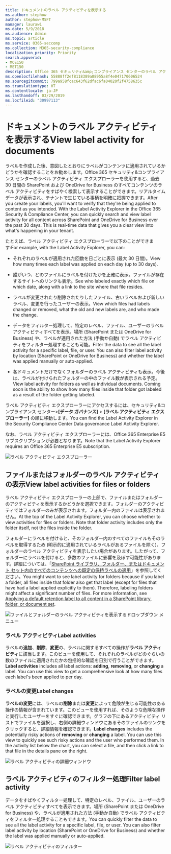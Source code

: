 ```yaml
---
title: ドキュメントのラベル アクティビティを表示する
ms.author: stephow
author: stephow-MSFT
manager: laurawi
ms.date: 5/9/2018
ms.audience: Admin
ms.topic: article
ms.service: O365-seccomp
ms.collection: M365-security-compliance
localization_priority: Priority
search.appverid:
- MOE150
- MET150
description: Office 365 セキュリティ&amp;コンプライアンス センターのラベル アクティビティ エクスプローラーを使用すると、過去 30 日間の SharePoint および OneDrive for Business のすべてコンテンツのラベル アクティビティをすばやく検索して表示することができます。リアルタイム データが表示され、テナントで生じている事柄を明確に把握できます。
ms.openlocfilehash: 55888ff2ef8118389a88955a8f4e047170606524
ms.sourcegitcommit: 799a958fcac643f62dfac6fa04020f2f4758635c
ms.translationtype: HT
ms.contentlocale: ja-JP
ms.lasthandoff: 03/29/2019
ms.locfileid: "30997113"
---
```

# <a name="view-label-activity-for-documents"></a><span data-ttu-id="7c040-104">ドキュメントのラベル アクティビティを表示する</span><span class="sxs-lookup"><span data-stu-id="7c040-104">View label activity for documents</span></span>

<span data-ttu-id="7c040-p102">ラベルを作成した後、意図したとおりにラベルがコンテンツに適用されているかどうかを確認することをお勧めします。Office 365 セキュリティ&amp;コンプライアンス センターのラベル アクティビティ エクスプローラーを使用すると、過去 30 日間の SharePoint および OneDrive for Business のすべてコンテンツのラベル アクティビティをすばやく検索して表示することができます。リアルタイム データが表示され、テナントで生じている事柄を明確に把握できます。</span><span class="sxs-lookup"><span data-stu-id="7c040-p102">After you create your labels, you'll want to verify that they're being applied to content as you intended. With the Label Activity Explorer in the Office 365 Security &amp; Compliance Center, you can quickly search and view label activity for all content across SharePoint and OneDrive for Business over the past 30 days. This is real-time data that gives you a clear view into what's happening in your tenant.</span></span>
  
<span data-ttu-id="7c040-108">たとえば、ラベル アクティビティ エクスプローラーで以下のことができます:</span><span class="sxs-lookup"><span data-stu-id="7c040-108">For example, with the Label Activity Explorer, you can:</span></span>
  
- <span data-ttu-id="7c040-109">それぞれのラベルが適用された回数を日ごとに表示 (最大 30 日間)。</span><span class="sxs-lookup"><span data-stu-id="7c040-109">View how many times each label was applied on each day (up to 30 days).</span></span>
    
- <span data-ttu-id="7c040-110">誰がいつ、どのファイルにラベルを付けたかを正確に表示。ファイルが存在するサイトへのリンクも表示。</span><span class="sxs-lookup"><span data-stu-id="7c040-110">See who labeled exactly which file on which date, along with a link to the site where that file resides.</span></span>
    
- <span data-ttu-id="7c040-111">ラベルが変更されたり削除されたりしたファイル、古いラベルおよび新しいラベル、変更を行ったユーザーの表示。</span><span class="sxs-lookup"><span data-stu-id="7c040-111">View which files had labels changed or removed, what the old and new labels are, and who made the change.</span></span>
    
- <span data-ttu-id="7c040-p103">データをフィルター処理して、特定のレベル、ファイル、ユーザーのラベル アクティビティすべてを表示。場所 (SharePoint または OneDrive for Business) や、ラベルが適用された方法 (手動か自動) でラベル アクティビティをフィルター処理することも可能。</span><span class="sxs-lookup"><span data-stu-id="7c040-p103">Filter the data to see all the label activity for a specific label, file, or user. You can also filter label activity by location (SharePoint or OneDrive for Business) and whether the label was applied manually or auto-applied.</span></span>
    
- <span data-ttu-id="7c040-p104">各ドキュメントだけでなくフォルダーのラベル アクティビティも表示。今後は、ラベルが付けられたフォルダーの中のファイル数が表示される予定。</span><span class="sxs-lookup"><span data-stu-id="7c040-p104">View label activity for folders as well as individual documents. Coming soon is the ability to show how many files inside that folder got labeled as a result of the folder getting labeled.</span></span>
    
<span data-ttu-id="7c040-116">ラベル アクティビティ エクスプローラーにアクセスするには、セキュリティ&amp;コンプライアンス センター>**[データ ガバナンス]** > **[ラベル アクティビティ エクスプローラー]** の順に移動します。</span><span class="sxs-lookup"><span data-stu-id="7c040-116">You can find the Label Activity Explorer in the Security  Compliance Center  Data governance  Label Activity Explorer.</span></span>
  
<span data-ttu-id="7c040-117">なお、ラベル アクティビティ エクスプローラーには、Office 365 Enterprise E5 サブスクリプションが必要となります。</span><span class="sxs-lookup"><span data-stu-id="7c040-117">Note that the Label Activity Explorer requires an Office 365 Enterprise E5 subscription.</span></span>
  
![ラベル アクティビティ エクスプローラー](media/671ca0cd-1457-40b4-9917-b663360afd95.png)
  
## <a name="view-label-activities-for-files-or-folders"></a><span data-ttu-id="7c040-119">ファイルまたはフォルダーのラベル アクティビティの表示</span><span class="sxs-lookup"><span data-stu-id="7c040-119">View label activities for files or folders</span></span>

<span data-ttu-id="7c040-p105">ラベル アクティビティ エクスプローラーの上部で、ファイルまたはフォルダーのアクティビティを表示するかどうかを選択できます。フォルダーのアクティビティではフォルダーのみが表示されます。フォルダー内のファイルは表示されません。</span><span class="sxs-lookup"><span data-stu-id="7c040-p105">At the top of the Label Activity Explorer, you can choose whether to view activities for files or folders. Note that folder activity includes only the folder itself, not the files inside the folder.</span></span>
  
<span data-ttu-id="7c040-p106">フォルダーにラベルを付けると、そのフォルダー内のすべてのファイルもそのラベルを取得するため (明示的に適用されているラベルがあるファイルを除く)、フォルダーのラベル アクティビティを表示したい場合があります。したがって、フォルダーにラベルを付けると、多数のファイルに影響を及ぼす可能性があります。詳細については、「[SharePoint ライブラリ、フォルダー、またはドキュメント セット内のすべてのコンテンツへの既定の保持ラベルの適用](labels.md#applying-a-default-retention-label-to-all-content-in-a-sharepoint-library-folder-or-document-set)」を参照してください。</span><span class="sxs-lookup"><span data-stu-id="7c040-p106">You might want to see label activity for folders because if you label a folder, all files inside that folder also get that label (except for files that have had a label applied explicitly to them). Therefore, labeling folders might affect a significant number of files. For more information, see [Applying a default retention label to all content in a SharePoint library, folder, or document set](labels.md#applying-a-default-retention-label-to-all-content-in-a-sharepoint-library-folder-or-document-set).</span></span>
  
![ファイルとフォルダーのラベル アクティビティを表示するドロップダウン メニュー](media/11030584-f52d-49eb-86f3-7ead16a3b704.png)
  
### <a name="label-activities"></a><span data-ttu-id="7c040-126">ラベル アクティビティ</span><span class="sxs-lookup"><span data-stu-id="7c040-126">Label activities</span></span>

 <span data-ttu-id="7c040-p107">ラベルの**追加**、**削除**、**変更**の、ラベルに関するすべての操作が**ラベル アクティビティ**に該当します。このビューを使用して、それぞれのラベルがどのぐらいの数のファイルに適用されたかの包括的な確認を日別で行うことができます。</span><span class="sxs-lookup"><span data-stu-id="7c040-p107">**Label activities** includes all label actions: **adding**, **removing**, or **changing** a label. You can use this view to get a comprehensive look at how many files each label's been applied to per day.</span></span> 
  
### <a name="label-changes"></a><span data-ttu-id="7c040-129">ラベルの変更</span><span class="sxs-lookup"><span data-stu-id="7c040-129">Label changes</span></span>

 <span data-ttu-id="7c040-p108">**ラベルの変更**には、ラベルの**削除**または**変更**によって危険が生じる可能性のある操作の情報が含まれています。このビューを使用すれば、そのような危険な操作と実行したユーザーをすぐに確認できます。グラフの下にあるアクティビティ リストでファイルを選択し、右側の詳細ウィンドウにあるそのファイルのリンクをクリックすると、詳細情報を確認できます。</span><span class="sxs-lookup"><span data-stu-id="7c040-p108">**Label changes** includes the potentially risky actions of **removing** or **changing** a label. You can use this view to quickly see such risky actions and the user who performed them. In the activity list below the chart, you can select a file, and then click a link to that file in the details pane on the right.</span></span> 
  
![ラベル アクティビティの詳細ウィンドウ](media/eb580fd4-b5be-4fda-9ba5-c1256777310d.png)
  
## <a name="filter-label-activity"></a><span data-ttu-id="7c040-134">ラベル アクティビティのフィルター処理</span><span class="sxs-lookup"><span data-stu-id="7c040-134">Filter label activity</span></span>

<span data-ttu-id="7c040-p109">データをすばやくフィルター処理して、特定のレベル、ファイル、ユーザーのラベル アクティビティすべてを表示できます。場所 (SharePoint または OneDrive for Business) や、ラベルが適用された方法 (手動か自動) でラベル アクティビティをフィルター処理することもできます。</span><span class="sxs-lookup"><span data-stu-id="7c040-p109">You can quickly filter the data to see all the label activity for a specific label, file, or user. You can also filter label activity by location (SharePoint or OneDrive for Business) and whether the label was applied manually or auto-applied.</span></span>
  
![ラベル アクティビティのフィルター](media/9de92985-120f-48b4-96a7-ef7ec8a71ff0.png)
  

